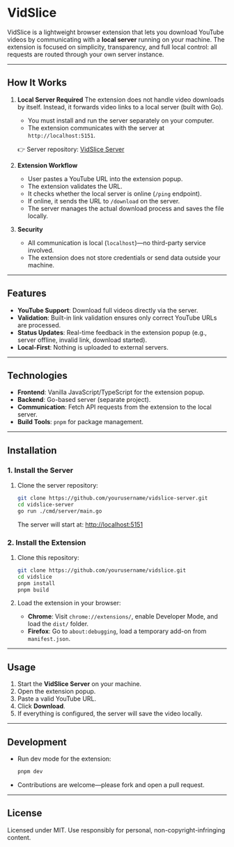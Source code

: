 # VidSlice

VidSlice is a lightweight browser extension that lets you download YouTube videos by communicating with a **local server** running on your machine.
The extension is focused on simplicity, transparency, and full local control: all requests are routed through your own server instance.

---

## How It Works

1. **Local Server Required**
   The extension does not handle video downloads by itself. Instead, it forwards video links to a local server (built with Go).

   * You must install and run the server separately on your computer.
   * The extension communicates with the server at `http://localhost:5151`.

   👉 Server repository: [VidSlice Server](https://github.com/yourusername/vidslice-server)

2. **Extension Workflow**

   * User pastes a YouTube URL into the extension popup.
   * The extension validates the URL.
   * It checks whether the local server is online (`/ping` endpoint).
   * If online, it sends the URL to `/download` on the server.
   * The server manages the actual download process and saves the file locally.

3. **Security**

   * All communication is local (`localhost`)—no third-party service involved.
   * The extension does not store credentials or send data outside your machine.

---

## Features

* **YouTube Support**: Download full videos directly via the server.
* **Validation**: Built-in link validation ensures only correct YouTube URLs are processed.
* **Status Updates**: Real-time feedback in the extension popup (e.g., server offline, invalid link, download started).
* **Local-First**: Nothing is uploaded to external servers.

---

## Technologies

* **Frontend**: Vanilla JavaScript/TypeScript for the extension popup.
* **Backend**: Go-based server (separate project).
* **Communication**: Fetch API requests from the extension to the local server.
* **Build Tools**: `pnpm` for package management.

---

## Installation

### 1. Install the Server

1. Clone the server repository:

   ```bash
   git clone https://github.com/yourusername/vidslice-server.git
   cd vidslice-server
   go run ./cmd/server/main.go
   ```

   The server will start at: [http://localhost:5151](http://localhost:5151)

### 2. Install the Extension

1. Clone this repository:

   ```bash
   git clone https://github.com/yourusername/vidslice.git
   cd vidslice
   pnpm install
   pnpm build
   ```
2. Load the extension in your browser:

   * **Chrome**: Visit `chrome://extensions/`, enable Developer Mode, and load the `dist/` folder.
   * **Firefox**: Go to `about:debugging`, load a temporary add-on from `manifest.json`.

---

## Usage

1. Start the **VidSlice Server** on your machine.
2. Open the extension popup.
3. Paste a valid YouTube URL.
4. Click **Download**.
5. If everything is configured, the server will save the video locally.

---

## Development

* Run dev mode for the extension:

  ```bash
  pnpm dev
  ```
* Contributions are welcome—please fork and open a pull request.

---

## License

Licensed under MIT.
Use responsibly for personal, non-copyright-infringing content.

